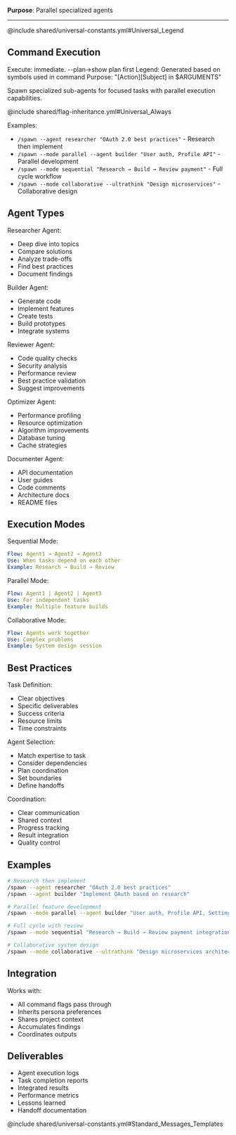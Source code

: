 **Purpose**: Parallel specialized agents

---

@include shared/universal-constants.yml#Universal_Legend

## Command Execution

Execute: immediate. --plan→show plan first
Legend: Generated based on symbols used in command
Purpose: "[Action][Subject] in $ARGUMENTS"

Spawn specialized sub-agents for focused tasks with parallel execution capabilities.

@include shared/flag-inheritance.yml#Universal_Always

Examples:

- `/spawn --agent researcher "OAuth 2.0 best practices"` - Research then implement
- `/spawn --mode parallel --agent builder "User auth, Profile API"` - Parallel development
- `/spawn --mode sequential "Research → Build → Review payment"` - Full cycle workflow
- `/spawn --mode collaborative --ultrathink "Design microservices"` - Collaborative design

## Agent Types

Researcher Agent:

- Deep dive into topics
- Compare solutions
- Analyze trade-offs
- Find best practices
- Document findings

Builder Agent:

- Generate code
- Implement features
- Create tests
- Build prototypes
- Integrate systems

Reviewer Agent:

- Code quality checks
- Security analysis
- Performance review
- Best practice validation
- Suggest improvements

Optimizer Agent:

- Performance profiling
- Resource optimization
- Algorithm improvements
- Database tuning
- Cache strategies

Documenter Agent:

- API documentation
- User guides
- Code comments
- Architecture docs
- README files

## Execution Modes

Sequential Mode:

```yaml
Flow: Agent1 → Agent2 → Agent3
Use: When tasks depend on each other
Example: Research → Build → Review
```

Parallel Mode:

```yaml
Flow: Agent1 | Agent2 | Agent3
Use: For independent tasks
Example: Multiple feature builds
```

Collaborative Mode:

```yaml
Flow: Agents work together
Use: Complex problems
Example: System design session
```

## Best Practices

Task Definition:

- Clear objectives
- Specific deliverables
- Success criteria
- Resource limits
- Time constraints

Agent Selection:

- Match expertise to task
- Consider dependencies
- Plan coordination
- Set boundaries
- Define handoffs

Coordination:

- Clear communication
- Shared context
- Progress tracking
- Result integration
- Quality control

## Examples

```bash
# Research then implement
/spawn --agent researcher "OAuth 2.0 best practices"
/spawn --agent builder "Implement OAuth based on research"

# Parallel feature development
/spawn --mode parallel --agent builder "User auth, Profile API, Settings UI"

# Full cycle with review
/spawn --mode sequential "Research → Build → Review payment integration"

# Collaborative system design
/spawn --mode collaborative --ultrathink "Design microservices architecture"
```

## Integration

Works with:

- All command flags pass through
- Inherits persona preferences
- Shares project context
- Accumulates findings
- Coordinates outputs

## Deliverables

- Agent execution logs
- Task completion reports
- Integrated results
- Performance metrics
- Lessons learned
- Handoff documentation

@include shared/universal-constants.yml#Standard_Messages_Templates
